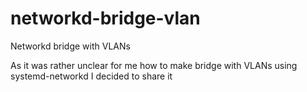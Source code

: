 # networkd-bridge-vlan
Networkd bridge with VLANs

As it was rather unclear for me how to make bridge with VLANs using systemd-networkd I decided to share it
